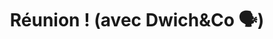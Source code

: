 ---
inProgress: false
title: "Réunion ! (avec Dwich&Co 🗣️)"
description: "<p>Récemment, j'ai participé à une réunion cruciale avec les patrons de la sandwicherie pour laquelle nous développons un site de Click & Collect chez Dwich&Co. Lors de cette réunion, nous avons défini clairement les objectifs du site : offrir une expérience utilisateur fluide, sécurisée et rapide pour commander des sandwiches en ligne... Mais pas forécement urgent pour le moment car la feature du click & collect ne serait pas en service avant un certain temps (pour autant, elle doit être développé)</p><br><h2>Prendre la décision de changer de technologies</h2><br><p>Après avoir compris les attentes et les exigences, j'ai décidé de changer de technologie pour le développement du site, passant de Django à Flask (deux framework web). Cette décision a été motivée par la simplicité et la flexibilité de Flask, qui correspondait mieux aux besoins spécifiques du projet.</p><br><h2>Une migration Rapide et efficace</h2><br><p>La migration de Django vers Flask m'a pris un peu plus d'un jour. Pendant cette période, j'ai travaillé plus de 7 heures par jour, mais cela ne m'a pas dérangé car je suis passionné par ce projet et déterminé à fournir la meilleure solution possible. Grâce à ce changement, nous avons pu optimiser le site et garantir une meilleure performance et maintenabilité à long terme.</p>"
img_alt: meeting
img_src: /img/meeting.webp
link: /blog/3
tags: ['Dwich&Co', 'Stage', 'Réunion', 'Click&Collect', 'Décisions']
---